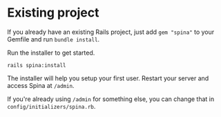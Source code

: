 # Existing project

If you already have an existing Rails project, just add `gem "spina"` to your Gemfile and run `bundle install`.

Run the installer to get started.

```
rails spina:install
```

The installer will help you setup your first user.
Restart your server and access Spina at `/admin`.

If you're already using `/admin` for something else, you can change that in `config/initializers/spina.rb`.
